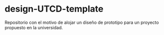 # design-UTCD-template
Repositorio con el motivo de alojar un diseño de prototipo para un proyecto propuesto en la universidad.
